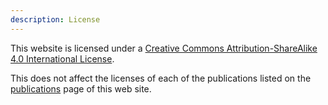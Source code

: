 ```yaml
---
description: License
---
```


This website is licensed under a [Creative Commons
Attribution-ShareAlike 4.0 International License](http://creativecommons.org/licenses/by-sa/4.0).

This does not affect the licenses of each of the publications listed on the [publications](/publications) page of this web site.
